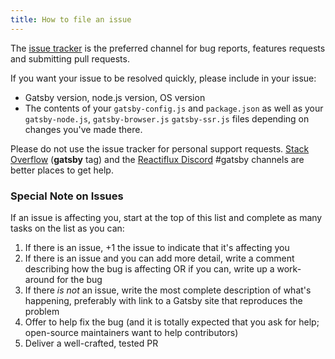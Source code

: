```yaml
---
title: How to file an issue
---
```


The [issue tracker](https://github.com/gatsbyjs/gatsby/issues) is the preferred channel for bug reports, features requests and submitting pull requests.

If you want your issue to be resolved quickly, please include in your issue:

* Gatsby version, node.js version, OS version
* The contents of your `gatsby-config.js` and `package.json` as well as your
  `gatsby-node.js`, `gatsby-browser.js` `gatsby-ssr.js` files depending on
  changes you've made there.

Please do not use the issue tracker for personal support requests. [Stack Overflow](http://stackoverflow.com/questions/ask?tags=gatsby) (**gatsby** tag) and the [Reactiflux Discord](https://discord.gg/0ZcbPKXt5bZjGY5n) #gatsby channels are better places to get help.

### Special Note on Issues

If an issue is affecting you, start at the top of this list and complete as many tasks on the list as you can:

1. If there is an issue, +1 the issue to indicate that it's affecting you
2. If there is an issue and you can add more detail, write a comment describing how the bug is affecting OR if you can, write up a work-around for the bug
3. If there _is not_ an issue, write the most complete description of what's happening, preferably with link to a Gatsby site that reproduces the problem
4. Offer to help fix the bug (and it is totally expected that you ask for help; open-source maintainers want to help contributors)
5. Deliver a well-crafted, tested PR

